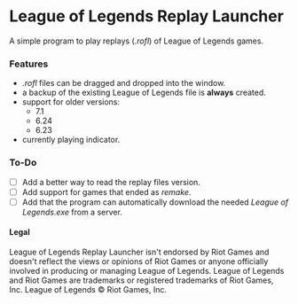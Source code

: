 # League of Legends Replay Launcher
A simple program to play replays (_.rofl_) of League of Legends games.
### Features
* _.rofl_ files can be dragged and dropped into the window.
* a backup of the existing League of Legends file is __always__ created.
* support for older versions:
  *  7.1
  * 6.24
  * 6.23
* currently playing indicator.
  

### To-Do
- [ ] Add a better way to read the replay files version.
- [ ] Add support for games that ended as _remake_.
- [ ] Add that the program can automatically download the needed _League of Legends.exe_ from a server.

#### Legal
League of Legends Replay Launcher
isn't endorsed by Riot Games and doesn't reflect the views or opinions of Riot Games or anyone officially involved in producing or managing League of Legends. League of Legends and Riot Games are trademarks or registered trademarks of Riot Games, Inc. League of Legends © Riot Games, Inc.
